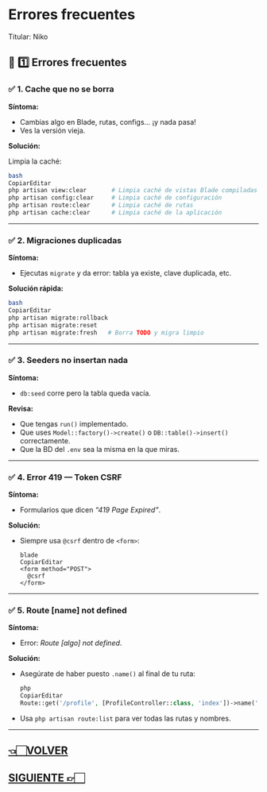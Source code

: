 # Errores frecuentes

Titular: Niko

## 🐞 **1️⃣ Errores frecuentes**

### ✅ **1. Cache que no se borra**

**Síntoma:**

- Cambias algo en Blade, rutas, configs... ¡y nada pasa!
- Ves la versión vieja.

**Solución:**

Limpia la caché:

```bash
bash
CopiarEditar
php artisan view:clear       # Limpia caché de vistas Blade compiladas
php artisan config:clear     # Limpia caché de configuración
php artisan route:clear      # Limpia caché de rutas
php artisan cache:clear      # Limpia caché de la aplicación

```

---

### ✅ **2. Migraciones duplicadas**

**Síntoma:**

- Ejecutas `migrate` y da error: tabla ya existe, clave duplicada, etc.

**Solución rápida:**

```bash
bash
CopiarEditar
php artisan migrate:rollback
php artisan migrate:reset
php artisan migrate:fresh   # Borra TODO y migra limpio

```

---

### ✅ **3. Seeders no insertan nada**

**Síntoma:**

- `db:seed` corre pero la tabla queda vacía.

**Revisa:**

- Que tengas `run()` implementado.
- Que uses `Model::factory()->create()` o `DB::table()->insert()` correctamente.
- Que la BD del `.env` sea la misma en la que miras.

---

### ✅ **4. Error 419 — Token CSRF**

**Síntoma:**

- Formularios que dicen *“419 Page Expired”*.

**Solución:**

- Siempre usa `@csrf` dentro de `<form>`:
    
    ```
    blade
    CopiarEditar
    <form method="POST">
      @csrf
    </form>
    
    ```
    

---

### ✅ **5. Route [name] not defined**

**Síntoma:**

- Error: *Route [algo] not defined*.

**Solución:**

- Asegúrate de haber puesto `.name()` al final de tu ruta:
    
    ```php
    php
    CopiarEditar
    Route::get('/profile', [ProfileController::class, 'index'])->name('profile');
    
    ```
    
- Usa `php artisan route:list` para ver todas las rutas y nombres.

---

## [👈🏻VOLVER](0.%20Laravel%20index.md)

## [SIGUIENTE 👉🏻](Comandos%20para%20limpiar%20caché.md)